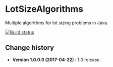 LotSizeAlgorithms
=================

Multiple algorithms for lot sizing problems in Java.

[![Build status](https://ci.appveyor.com/api/projects/status/00pff9i752e7430a?svg=true)](https://ci.appveyor.com/project/SeppPenner/lotsizealgorithms)

Change history
--------------

* **Version 1.0.0.0 (2017-04-22)** : 1.0 release.